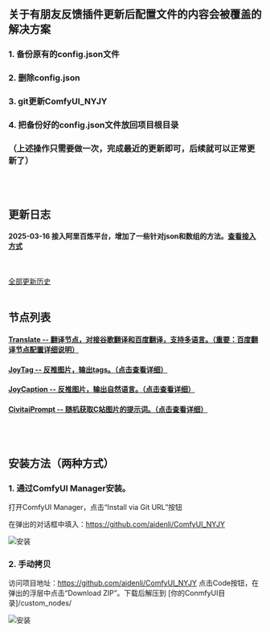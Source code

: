 ## 关于有朋友反馈插件更新后配置文件的内容会被覆盖的解决方案
### 1. 备份原有的config.json文件
### 2. 删除config.json
### 3. git更新ComfyUI_NYJY
### 4. 把备份好的config.json文件放回项目根目录
### （上述操作只需要做一次，完成最近的更新即可，后续就可以正常更新了）
<br />
<br />

## 更新日志
#### 2025-03-16 接入阿里百炼平台，增加了一些针对json和数组的方法。[查看接入方式](docs/bailian.md)
<br />

[全部更新历史](docs/update_log.md)
<br />
<br />

## 节点列表
#### [Translate -- 翻译节点，对接谷歌翻译和百度翻译，支持多语言。（重要：百度翻译节点配置详细说明）](docs/translate.md)

#### [JoyTag -- 反推图片，输出tags。（点击查看详细）](docs/joytag.md)

#### [JoyCaption -- 反推图片，输出自然语言。（点击查看详细）](docs/joycaption.md)

#### [CivitaiPrompt -- 随机获取C站图片的提示词。（点击查看详细）](docs/civitaiprompt.md)
<br />
<br />

## 安装方法（两种方式）
### 1. 通过ComfyUI Manager安装。

打开ComfyUI Manager，点击“Install via Git URL”按钮

在弹出的对话框中填入：https://github.com/aidenli/ComfyUI_NYJY

![安装](docs/images/install.jpg)

### 2. 手动拷贝
访问项目地址：https://github.com/aidenli/ComfyUI_NYJY
点击Code按钮，在弹出的浮层中点击“Download ZIP”。下载后解压到 [你的ConmfyUI目录]/custom_nodes/

![安装](docs/images/install-2.jpg)
